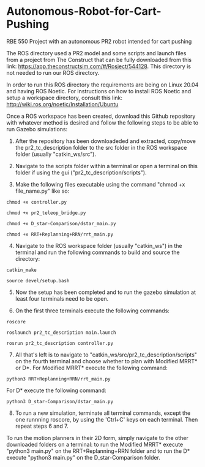 # Autonomous-Robot-for-Cart-Pushing
RBE 550 Project with an autonomous PR2 robot intended for cart pushing

The ROS directory used a PR2 model and some scripts and launch files from a project from The Construct that can be fully downloaded from this link: https://app.theconstructsim.com/#/Rosject/544128. This directory is not needed to run our ROS directory.

In order to run this ROS directory the requirements are being on Linux 20.04 and having ROS Noetic.
For instructions on how to install ROS Noetic and setup a workspace directory, consult this link:
http://wiki.ros.org/noetic/Installation/Ubuntu

Once a ROS workspace has been created, download this Github repository with whatever method is desired and follow the following steps to be able to run Gazebo simulations:

1. After the repository has been downloadeded and extracted, copy/move the pr2_tc_description folder to the src folder in the ROS workspace folder (usually "catkin_ws/src").

3. Navigate to the scripts folder within a terminal or open a terminal on this folder if using the gui ("pr2_tc_description/scripts").

4. Make the following files executable using the command "chmod +x file_name.py" like so:
```
chmod +x controller.py 
```
```
chmod +x pr2_teleop_bridge.py
```
```
chmod +x D_star-Comparison/dstar_main.py 
```
```
chmod +x RRT+Replanning+RRN/rrt_main.py
```
  
4. Navigate to the ROS workspace folder (usually "catkin_ws") in the terminal and run the following commands to build and source the directory:
```
catkin_make
```
```
source devel/setup.bash
```
  
5. Now the setup has been completed and to run the gazebo simulation at least four terminals need to be open.

6. On the first three terminals execute the following commands:
```
roscore
```
```
roslaunch pr2_tc_description main.launch
```
```
rosrun pr2_tc_description controller.py
```
   
7. All that's left is to navigate to "catkin_ws/src/pr2_tc_description/scripts" on the fourth terminal and choose whether to plan with Modified MRRT* or D*. For Modified MRRT* execute the following command:
```
python3 RRT+Replanning+RRN/rrt_main.py
```
For D* execute the following command:
```
python3 D_star-Comparison/dstar_main.py
```

8. To run a new simulation, terminate all terminal commands, except the one runnning roscore, by using the 'Ctrl+C' keys on each terminal. Then repeat steps 6 and 7.

To run the motion planners in their 2D form, simply navigate to the other downloaded folders on a terminal: to run the Modified MRRT* execute "python3 main.py" on the RRT+Replanning+RRN folder and to run the D* execute "python3 main.py" on the D_star-Comparison folder.
